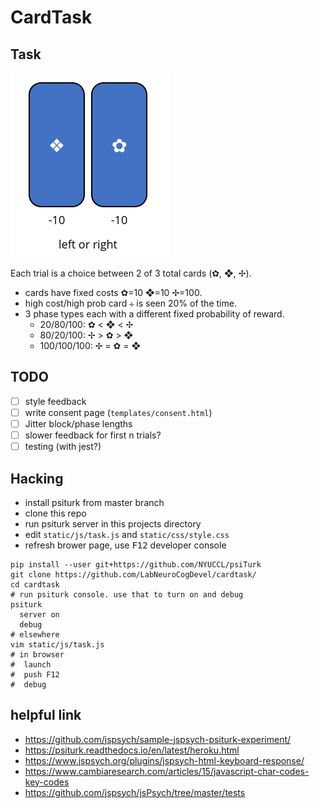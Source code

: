 # CardTask

## Task
![example choice](example_choice.png?raw=T)

Each trial is a choice between 2 of 3 total cards (✿, ❖, ✢). 
 * cards have fixed costs ✿=10 ❖=10 ✢=100.
 * high cost/high prob card `✢` is seen 20% of the time.
 * 3 phase types each with a different fixed probability of reward.
    - 20/80/100: ✿ < ❖ < ✢
    - 80/20/100: ✢ > ✿ > ❖
    - 100/100/100: ✢ = ✿ = ❖

## TODO
 - [ ] style feedback
 - [ ] write consent page (`templates/consent.html`)
 - [ ] Jitter block/phase lengths
 - [ ] slower feedback for first n trials?
 - [ ] testing (with jest?)

## Hacking
 - install psiturk from master branch
 - clone this repo
 - run psiturk server in this projects directory
 - edit `static/js/task.js` and `static/css/style.css`
 - refresh brower page, use <kbd>F12</kbd> developer console

 ```
 pip install --user git+https://github.com/NYUCCL/psiTurk
 git clone https://github.com/LabNeuroCogDevel/cardtask/
 cd cardtask
 # run psiturk console. use that to turn on and debug
 psiturk
   server on
   debug
 # elsewhere
 vim static/js/task.js
 # in browser
 #  launch
 #  push F12
 #  debug
 ```

## helpful link
 * https://github.com/jspsych/sample-jspsych-psiturk-experiment/
 * https://psiturk.readthedocs.io/en/latest/heroku.html
 * https://www.jspsych.org/plugins/jspsych-html-keyboard-response/
 * https://www.cambiaresearch.com/articles/15/javascript-char-codes-key-codes
 * https://github.com/jspsych/jsPsych/tree/master/tests
